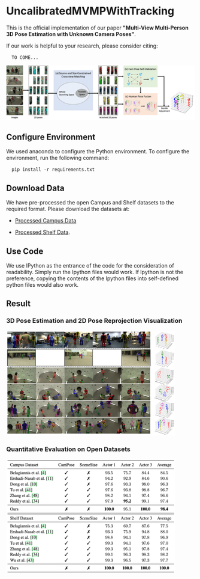 # UncalibratedMVMPWithTracking

This is the official implementation of our paper **"Multi-View Multi-Person 3D Pose Estimation with Unknown Camera Poses"**.

If our work is helpful to your research, please consider citing:

```
  TO COME...
```

<p align="left">
    <img src="./figure/system_overview.png" alt="system overview"  width="700">
</p>



## Configure Environment

We used anaconda to configure the Python environment.  To configure the environment, run the following command:
```
  pip install -r requirements.txt
```


## Download Data

We have pre-processed the open Campus and Shelf datasets to the required format.  Please download the datasets at: 

* [Processed Campus Data](https://drive.google.com/file/d/1YCh4GHY3vkwKpSZsnj6sx84cmwFN7XaP/view?usp=sharing)

* [Processed Shelf Data](https://drive.google.com/file/d/1_Y9x0L7PF8ll92CySbpSsKXaXpEurnLx/view?usp=sharing).


## Use Code

We use IPython as the entrance of the code for the consideration of readability.  Simply run the Ipython files would work.  If Ipython is not the preference, copying the contents of the Ipython files into self-defined python files would also work.

## Result

### 3D Pose Estimation and 2D Pose Reprojection Visualization

<p align="left">
    <img src="./figure/3d_pose_est_figure.png" alt="3d human pose estimation figure"  width="450">
</p>

### Quantitative Evaluation on Open Datasets

<p align="left">
    <img src="./figure/3d_pose_estimation_table.png" alt="3d human pose estimation table"  width="450">
</p>
